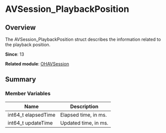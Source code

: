 # AVSession_PlaybackPosition


## Overview

The AVSession_PlaybackPosition struct describes the information related to the playback position.

**Since**: 13

**Related module**: [OHAVSession](_o_h_a_v_session.md)


## Summary


### Member Variables

| Name| Description| 
| -------- | -------- |
|  int64_t elapsedTime  | Elapsed time, in ms. | 
|  int64_t updateTime  | Updated time, in ms. | 
